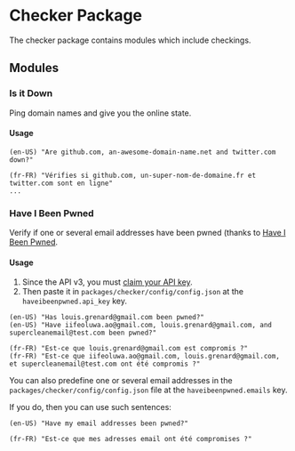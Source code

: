 # Checker Package

The checker package contains modules which include checkings.

## Modules

### Is it Down

Ping domain names and give you the online state.

#### Usage

```
(en-US) "Are github.com, an-awesome-domain-name.net and twitter.com down?"

(fr-FR) "Vérifies si github.com, un-super-nom-de-domaine.fr et twitter.com sont en ligne"
...
```

### Have I Been Pwned

Verify if one or several email addresses have been pwned (thanks to [Have I Been Pwned](https://haveibeenpwned.com/).

#### Usage

1. Since the API v3, you must [claim your API key](https://haveibeenpwned.com/API/Key).
2. Then paste it in `packages/checker/config/config.json` at the `haveibeenpwned.api_key` key.

```
(en-US) "Has louis.grenard@gmail.com been pwned?"
(en-US) "Have iifeoluwa.ao@gmail.com, louis.grenard@gmail.com, and supercleanemail@test.com been pwned?"

(fr-FR) "Est-ce que louis.grenard@gmail.com est compromis ?"
(fr-FR) "Est-ce que iifeoluwa.ao@gmail.com, louis.grenard@gmail.com, et supercleanemail@test.com ont été compromis ?"
```

You can also predefine one or several email addresses in the `packages/checker/config/config.json` file at the `haveibeenpwned.emails` key.

If you do, then you can use such sentences:

```
(en-US) "Have my email addresses been pwned?"

(fr-FR) "Est-ce que mes adresses email ont été compromises ?"
```
